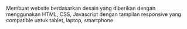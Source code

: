 Membuat website berdasarkan desain yang diberikan dengan menggunakan HTML, CSS, Javascript dengan tampilan responsive yang compatible untuk tablet, laptop, smartphone
